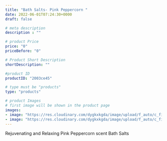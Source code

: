 ```yaml
---
title: "Bath Salts- Pink Peppercorn "
date: 2022-06-01T07:24:30+0000
draft: false

# meta description
description : ""

# product Price
price: "0"
priceBefore: "0"

# Product Short Description
shortDescription: ""

#product ID
productID: "2003ce45"

# type must be "products"
type: "products"

# product Images
# first image will be shown in the product page
images:
- image: "https://res.cloudinary.com/dygkxkgda/image/upload/f_auto/c_fill,fl_progressive,q_auto:good,w_640,h_427/product-images/19lKnpm6tCBrcExRdyYQ_Y1Gb9GHGjmCp"
- image: "https://res.cloudinary.com/dygkxkgda/image/upload/f_auto/c_fill,fl_progressive,q_auto:good,w_640,h_427/product-images/1yNi7hlTHBLmyhCnUQ0plqsqLAYrc6duG"
---
```


Rejuvenating and Relaxing Pink Peppercorn scent Bath Salts
